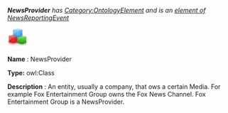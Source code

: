 ___NewsProvider__ 
 has
 [Category:OntologyElement](../../Category/OntologyElement "Category:OntologyElement") 
 and is an
 [element of](../../Property/ElementOf "Property:ElementOf") 
[NewsReportingEvent](../../Submissions/NewsReportingEvent "Submissions:NewsReportingEvent")_




  





[![Class](../public/images/thumb/2/27/Class.gif/45px-Class.gif)](../../Image/Class.gif "Class")


__Name__ 
 : NewsProvider
 



__Type:__ 
 owl:Class
 



__Description__ 
 : An entity, usually a company, that ows a certain Media. For example Fox Entertainment Group owns the Fox News Channel. Fox Entertainment Group is a NewsProvider.